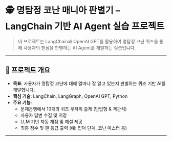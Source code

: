# 🕵️ 명탐정 코난 매니아 판별기 – LangChain 기반 AI Agent 실습 프로젝트

> 이 프로젝트는 LangChain과 OpenAI GPT를 활용하여 명탐정 코난 퀴즈를 통해 사용자의 팬심을 판별하는 AI Agent를 개발하는 실습입니다.

---

## 🧠 프로젝트 개요

- **목표**: 사용자가 명탐정 코난에 대해 얼마나 잘 알고 있는지 판별하는 퀴즈 기반 AI를 개발합니다.
- **핵심 기술**: LangChain, LangGraph, OpenAI GPT, Python
- **주요 기능**:
  - 문제은행에서 10개의 퀴즈 무작위 출제 (단답형 & 객관식)
  - 사용자 답변 수집 및 저장
  - LLM 기반 자동 채점 및 해설 제공
  - 최종 점수 및 팬 등급 출력 (예: 입덕 단계, 코난 마스터 등)

---
